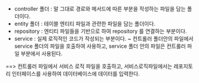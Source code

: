 * controller 폴더 : 말 그대로 경로와 메서드에 따른 부분을 작성하는 파일을 담는 폴더이다.
* entity 폴더 : 테이블 엔티티 파일과 관련한 파일을 담는 폴더이다.
* repository : 엔티티 파일들을 기반으로 하여 repository 를 연결하는 부분이다.
* service : 실제 로직적인 코드가 작성되는 부분이다.
  ~ 컨트롤러 폴더안의 파일에서 service 폴더의 파일을 호출하여 사용하고, service 폴더 안의 파일은 컨트롤러 파일 부분에서 사용된다.

==> 컨트롤러 파일에서 서비스 로직 파일을 호출하고, 서비스로직파일에서는 레포지토리 인터페이스를 사용하여 데이터베이스에 데이터를 입력한다.